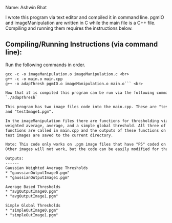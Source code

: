 Name: Ashwin Bhat

I wrote this program via text editor and compiled it in command line.
pgmIO and imageManipulation are written in C while the main file is
a C++ file. Compiling and running them requires the instructions below.

Compiling/Running Instructions (via command line):
------
Run the following commands in order. <br>
```gcc -c -o pgmIO.o pgmIO.c <br>
gcc -c -o imageManipulation.o imageManipulation.c <br>
g++ -c -o main.o main.cpp 
g++ -o adapThresh pgmIO.o imageManipulation.o main.o``` <br>

Now that it is compiled this program can be run via the following command: <br>
`./adapThresh`

This program has two image files code into the main.cpp. These are "testImage0.pgm"
and "testImage1.pgm".

In the imageManipulation files there are functions for thresholding via gaussian
weighted average, average, and a simple global threshold. All three of these
functions are called in main.cpp and the outputs of these functions on the two
test images are saved to the current directory.

Note: This code only works on .pgm image files that have "P5" coded on the first line.
Other images will not work, but the code can be easily modified for that purpose.

Outputs:
------
Gaussian Weighted Average Thresholds
* "gaussianOutputImage0.pgm"
* "gaussianOutputImage1.pgm"

Average Based Thresholds
* "avgOutputImage0.pgm"
* "avgOutputImage1.pgm"

Simple Global Thresholds
* "simpleOutImage0.pgm"
* "simpleOutImage1.pgm"
